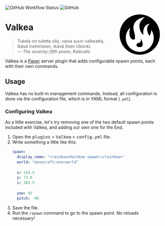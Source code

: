 ![GitHub Workflow Status](https://img.shields.io/github/actions/workflow/status/bluelhf/Valkea/maven.yml?color=%23ffffff&logo=apachemaven&logoColor=%23ffffff) ![GitHub](https://img.shields.io/github/license/bluelhf/Valkea?color=%23ffffff&label=licence&logo=gnu)

<!-- GitHub Markdown Flavour. Align and percentages supported. -->
<img align="right" width=26% src="./assets/logo.webp" />

# Valkea

> Tukela on tuletta olla, vaiva suuri valkeatta,  
> ikävä inehmisien, ikävä itsen Ukonki.  
> — _The seventy-fifth poem, Kalevala_

Valkea is a [Paper](https://papermc.io) server plugin that adds configurable
spawn points, each with their own commands.

## Usage
Valkea has no built-in management commands. Instead, all configuration
is done via the configuration file, which is in YAML format (`.yml`).

### Configuring Valkea
As a little exercise, let's try removing one of the two default spawn
points included with Valkea, and adding our own one for the End.

1. Open the <kbd>plugins</kbd> > <kbd>Valkea</kbd> > <kbd>config.yml</kbd> file.
2. Write something a little like this:
   ```yaml
   spawn:
     display_name: "<rainbow>Rainbow spawn!</rainbow>"
     world: "minecraft:overworld"

     x: 143.5
     y: 73.0
     z: 269.5
   
     yaw: 45
     pitch: -90
   ```
3. Save the file.
4. Run the `/spawn` command to go to the spawn point. No reloads necessary!
